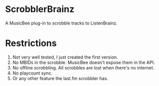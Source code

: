 # ScrobblerBrainz
A MusicBee plug-in to scrobble tracks to ListenBrainz.

# Restrictions
1. Not very well tested, I just created the first version.
1. No MBIDs in the scrobble. MusicBee doesn't expose them in the API.
1. No offline scrobbling. All scrobbles are lost when there's no internet.
1. No playcount sync.
1. Or any other feature the last.fm scrobbler has.
